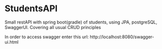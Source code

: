 # StudentsAPI
Small restAPI with spring boot(gradle) of students, using JPA, postgreSQL, SwaggerUI. Covering all usual CRUD principles

In order to access swagger enter this url: http://localhost:8080/swagger-ui.html
